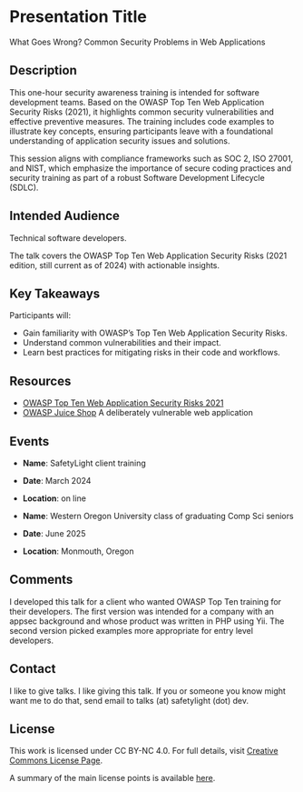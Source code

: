 # Presentation Title
What Goes Wrong? Common Security Problems in Web Applications

## Description
This one-hour security awareness training is intended for software development teams. Based on the OWASP Top Ten Web Application Security Risks (2021), it highlights common security vulnerabilities and effective preventive measures. The training includes code examples to illustrate key concepts, ensuring participants leave with a foundational understanding of application security issues and solutions.

This session aligns with compliance frameworks such as SOC 2, ISO 27001, and NIST, which emphasize the importance of secure coding practices and security training as part of a robust Software Development Lifecycle (SDLC).

## Intended Audience
Technical software developers.

The talk covers the OWASP Top Ten Web Application Security Risks (2021 edition, still current as of 2024) with actionable insights.

## Key Takeaways
Participants will:
- Gain familiarity with OWASP’s Top Ten Web Application Security Risks.
- Understand common vulnerabilities and their impact.
- Learn best practices for mitigating risks in their code and workflows.

## Resources
- [OWASP Top Ten Web Application Security Risks 2021](https://owasp.org/Top10/)
- [OWASP Juice Shop](https://owasp.org/www-project-juice-shop/) A deliberately vulnerable web application

## Events
- **Name**: SafetyLight client training
- **Date**: March 2024
- **Location**: on line

- **Name**: Western Oregon University class of graduating Comp Sci seniors
- **Date**: June 2025
- **Location**: Monmouth, Oregon

## Comments
I developed this talk for a client who wanted OWASP Top Ten training for their developers. The first version was 
intended for a company with an appsec background and whose product was written in PHP using Yii. The second version
picked examples more appropriate for entry level developers.

## Contact
I like to give talks. I like giving this talk. If you or someone you know might want me to do that, send email to talks (at) safetylight (dot) dev.

## License
This work is licensed under CC BY-NC 4.0. For full details, visit [Creative Commons License Page](https://creativecommons.org/licenses/by-nc/4.0/).

A summary of the main license points is available [here](https://creativecommons.org/licenses/by-nc/4.0/).